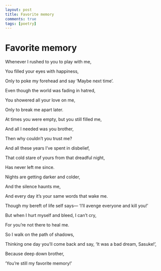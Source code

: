 ```yaml
---
layout: post
title: Favorite memory
comments: true
tags: [poetry]
---
```


# Favorite memory

Whenever I rushed to you to play with me,

You filled your eyes with happiness,

Only to poke my forehead and say ‘Maybe next time’.

Even though the world was fading in hatred,

You showered all your love on me,

Only to break me apart later.

At times you were empty, but you still filled me,

And all I needed was you brother,

Then why couldn’t you trust me?

And all these years I’ve spent in disbelief,

That cold stare of yours from that dreadful night,

Has never left me since.

Nights are getting darker and colder,

And the silence haunts me,

And every day it’s your same words that wake me.

Though my bereft of life self says— ‘I’ll avenge everyone and kill you!’

But when I hurt myself and bleed, I can’t cry,

For you’re not there to heal me.

So I walk on the path of shadows,

Thinking one day you’ll come back and say, ‘It was a bad dream, Sasuke!’,

Because deep down brother,

‘You’re still my favorite memory!’
